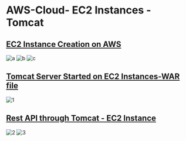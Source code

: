 <h1>AWS-Cloud- EC2 Instances - Tomcat</h1>
<h2><u>EC2 Instance Creation on AWS</u></h3>

![a](https://user-images.githubusercontent.com/43459908/114163278-9f57ef00-9947-11eb-935a-72e9f8d04c08.PNG)
![b](https://user-images.githubusercontent.com/43459908/114163269-9d8e2b80-9947-11eb-8cb3-71c5e0c4ae59.PNG)
![c](https://user-images.githubusercontent.com/43459908/114163276-9ebf5880-9947-11eb-90bc-70e3535fb9b2.PNG)

<h2><u>Tomcat Server Started on EC2 Instances-WAR file</u></h2>

![1](https://user-images.githubusercontent.com/43459908/114162981-48521a00-9947-11eb-9864-ab572a448064.PNG)

<h2><u>Rest API through Tomcat - EC2 Instance</u></h2>

![2](https://user-images.githubusercontent.com/43459908/114162969-46885680-9947-11eb-9a25-46dc88d7c7bd.PNG)
![3](https://user-images.githubusercontent.com/43459908/114162977-47b98380-9947-11eb-832e-610a7aebbb67.PNG)
